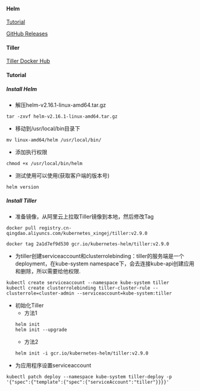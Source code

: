 #### Helm
[Tutorial](https://www.jianshu.com/p/200020e7a843)

[GitHub Releases](https://github.com/helm/helm/releases)

#### Tiller
[Tiller Docker Hub](https://hub.docker.com/r/fishead/gcr.io.kubernetes-helm.tiller/tags)

#### Tutorial
##### Install Helm
- 解压helm-v2.16.1-linux-amd64.tar.gz
```
tar -zxvf helm-v2.16.1-linux-amd64.tar.gz
```
- 移动到/usr/local/bin目录下
```
mv linux-amd64/helm /usr/local/bin/
```
- 添加执行权限
```
chmod +x /usr/local/bin/helm
```
- 测试使用可以使用(获取客户端的版本号) 
```
helm version
```
##### Install Tiller
- 准备镜像，从阿里云上拉取Tiller镜像到本地，然后修改Tag
```
docker pull registry.cn-qingdao.aliyuncs.com/kubernetes_xingej/tiller:v2.9.0

docker tag 2a1d7ef9d530 gcr.io/kubernetes-helm/tiller:v2.9.0
```
- 为tiller创建serviceaccount和clusterrolebinding：tiller的服务端是一个deployment，在kube-system namespace下，会去连接kube-api创建应用和删除，所以需要给他权限.
```
kubectl create serviceaccount --namespace kube-system tiller  
kubectl create clusterrolebinding tiller-cluster-rule --clusterrole=cluster-admin --serviceaccount=kube-system:tiller
```
- 初始化Tiller
    - 方法1
    ```
    helm init
    helm init --upgrade
    ```
    - 方法2
    ```
    helm init -i gcr.io/kubernetes-helm/tiller:v2.9.0
    ```
- 为应用程序设置serviceaccount
```
kubectl patch deploy --namespace kube-system tiller-deploy -p '{"spec":{"template":{"spec":{"serviceAccount":"tiller"}}}}'
```